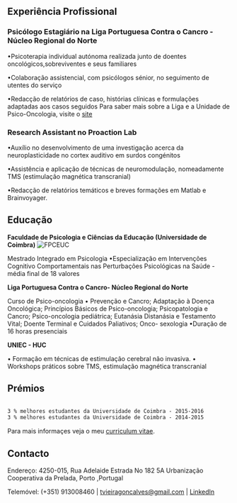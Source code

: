 ## Experiência Profissional

### Psicólogo Estagiário na Liga Portuguesa Contra o Cancro - Núcleo Regional do Norte
•Psicoterapia individual autónoma realizada junto de doentes oncológicos,sobreviventes e seus familiares

•Colaboração assistencial, com psicólogos sénior, no seguimento de utentes do serviço

•Redacção de relatórios de caso, histórias clínicas e formulações adaptadas aos casos seguidos 
Para saber mais sobre a Liga e a Unidade de Psico-Oncologia, visite o [site](https://www.ligacontracancro.pt/) 



### Research Assistant no Proaction Lab
•Auxílio no desenvolvimento de uma investigação acerca da neuroplasticidade no cortex auditivo em surdos congénitos

•Assistência e aplicação de técnicas de neuromodulação, nomeadamente TMS (estimulação magnética transcranial)

•Redacção de relatórios temáticos e breves formações em Matlab e Brainvoyager.




## Educação
**Faculdade de Psicologia e Ciências da Educação (Universidade de Coimbra)**
![FPCEUC](https://www.uc.pt/identidadevisual/jpgcmyk/FPCEUC.jpg "FPCEUC")

Mestrado Integrado em Psicologia
•Especialização em Intervenções Cognitivo Comportamentais nas Perturbações Psicológicas na Saúde - média final de 18 valores


**Liga Portuguesa Contra o Cancro- Núcleo Regional do Norte**

Curso de Psico-oncologia 
• Prevenção e Cancro; Adaptação à Doença Oncológica; Princípios Básicos de Psico-oncologia; Psicopatologia e Cancro; Psico-oncologia pediátrica; Eutanásia Distanásia e Testamento Vital; Doente Terminal e Cuidados Paliativos; Onco- sexologia
•Duração de 16 horas presenciais 

**UNIEC - HUC**

• Formação em técnicas de estimulação cerebral não invasiva.
• Workshops práticos sobre TMS, estimulação magnética transcranial


## Prémios
```markdown

3 % melhores estudantes da Universidade de Coimbra - 2015-2016
3 % melhores estudantes da Universidade de Coimbra - 2014-2015


```

Para mais informaçes veja o meu [curriculum vitae](https://github.com/tvieiragoncalves/cvr/raw/gh-pages/resume_cv_tiago.pdf).



## Contacto
Endereço:
4250-015, Rua Adelaide Estrada No 182 5A Urbanização Cooperativa da Prelada, Porto ,Portugal

Telemóvel: (+351) 913008460 |  [tvieiragoncalves@gmail.com](mailto:tvieiragoncalves@gmail.com) | [LinkedIn](https://pt.linkedin.com/in/tvieiragoncalves)

